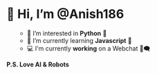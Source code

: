 <h1>👋 Hi, I’m @Anish186</h1>
<ul>
  <ul>
    <li>👀 I’m interested in <b>Python</b> 🐍</li>
    <li>🌱 I’m currently learning <b>Javascript</b> 🍵</li>
    <li>💻 I'm currently <b>working</b> on a Webchat 💬🗨️</li>
  </ul>
</ul>
<p><b>P.S. Love AI & Robots</b></p>
<!---
Anish186/Anish186 is a ✨ special ✨ repository because its `README.md` (this file) appears on your GitHub profile.
You can click the Preview link to take a look at your changes.
--->
